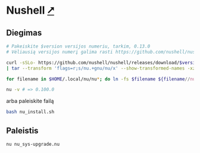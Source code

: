 # Nushell [&#x2B67;](https://www.nushell.sh/)

## Diegimas

```bash
# Pakeiskite $version versijos numeriu, tarkim, 0.13.0
# Vėliausią versijos numerį galima rasti https://github.com/nushell/nushell/releases/latest

curl -sSLo- https://github.com/nushell/nushell/releases/download/$version/nu-$version-x86_64-unknown-linux-gnu.tar.gz \
| tar --transform 'flags=r;s/nu.+gnu/nu/x' --show-transformed-names -xzv -C "$HOME/.local"

for filename in $HOME/.local/nu/nu*; do ln -fs $filename ${filename//nu\//bin/}; done

nu -v # => 0.100.0
```

arba paleiskite failą

```bash
bash nu_install.sh
```

## Paleistis

```bash
nu nu_sys-upgrade.nu
```
